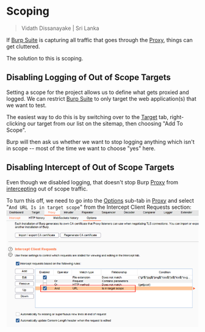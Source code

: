 # Scoping

> Vidath Dissanayake | Sri Lanka

If [Burp Suite](../../Burp%20Suite.md) is capturing all traffic that goes through the [Proxy](Proxy.md), things can get cluttered.

The solution to this is scoping.


## Disabling Logging of Out of Scope Targets

Setting a scope for the project allows us to define what gets proxied and logged. We can restrict [Burp Suite](../../Burp%20Suite.md) to only target the web application(s) that we want to test.

The easiest way to do this is by switching over to the [Target](../target/Target.md) tab, right-clicking our target from our list on the sitemap, then choosing "Add To Scope". 

Burp will then ask us whether we want to stop logging anything which isn't in scope -- most of the time we want to choose "yes" here.


## Disabling Intercept of Out of Scope Targets

Even though we disabled logging, that doesn't stop Burp [Proxy](Proxy.md) from [intercepting](Proxy.md#Intercept) out of scope traffic. 

To turn this off, we need to go into the [Options](Proxy.md#Options) sub-tab in [Proxy](Proxy.md) and select "`And URL Is in target scope`" from the Intercept Client Requests section:
![disable intercept oos](assets/images/disable%20intercept%20oos.png)